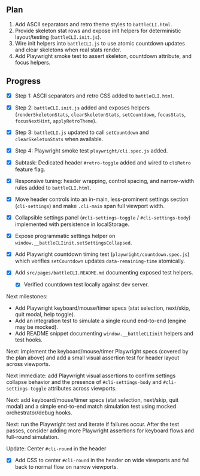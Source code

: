 ## Plan

1. Add ASCII separators and retro theme styles to `battleCLI.html`.
2. Provide skeleton stat rows and expose init helpers for deterministic layout/testing (`battleCLI.init.js`).
3. Wire init helpers into `battleCLI.js` to use atomic countdown updates and clear skeletons when real stats render.
4. Add Playwright smoke test to assert skeleton, countdown attribute, and focus helpers.

## Progress

- [x] Step 1: ASCII separators and retro CSS added to `battleCLI.html`.
- [x] Step 2: `battleCLI.init.js` added and exposes helpers (`renderSkeletonStats`, `clearSkeletonStats`, `setCountdown`, `focusStats`, `focusNextHint`, `applyRetroTheme`).
- [x] Step 3: `battleCLI.js` updated to call `setCountdown` and `clearSkeletonStats` when available.
- [x] Step 4: Playwright smoke test `playwright/cli.spec.js` added.
- [x] Subtask: Dedicated header `#retro-toggle` added and wired to `cliRetro` feature flag.

- [x] Responsive tuning: header wrapping, control spacing, and narrow-width rules added to `battleCLI.html`.
 - [x] Move header controls into an in-main, less-prominent settings section (`cli-settings`) and make `.cli-main` span full viewport width.
 - [x] Collapsible settings panel (`#cli-settings-toggle` / `#cli-settings-body`) implemented with persistence in localStorage.

- [x] Expose programmatic settings helper on `window.__battleCLIinit.setSettingsCollapsed`.
- [x] Add Playwright countdown timing test (`playwright/countdown.spec.js`) which verifies `setCountdown` updates `data-remaining-time` atomically.
- [x] Add `src/pages/battleCLI.README.md` documenting exposed test helpers.
	- [x] Verified countdown test locally against dev server.

Next milestones:

- Add Playwright keyboard/mouse/timer specs (stat selection, next/skip, quit modal, help toggle).
- Add an integration test to simulate a single round end-to-end (engine may be mocked).
- Add README snippet documenting `window.__battleCLIinit` helpers and test hooks.

Next: implement the keyboard/mouse/timer Playwright specs (covered by the plan above) and add a small visual assertion test for header layout across viewports.

Next immediate: add Playwright visual assertions to confirm settings collapse behavior and the presence of `#cli-settings-body` and `#cli-settings-toggle` attributes across viewports.

Next: add keyboard/mouse/timer specs (stat selection, next/skip, quit modal) and a simple end-to-end match simulation test using mocked orchestrator/debug hooks.

Next: run the Playwright test and iterate if failures occur. After the test passes, consider adding more Playwright assertions for keyboard flows and full-round simulation.

Update: Center `#cli-round` in the header

- [x] Add CSS to center `#cli-round` in the header on wide viewports and fall back to normal flow on narrow viewports.

